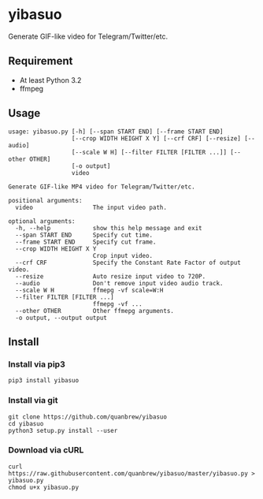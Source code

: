 # yibasuo

Generate GIF-like video for Telegram/Twitter/etc.

## Requirement

* At least Python 3.2
* ffmpeg

## Usage

~~~
usage: yibasuo.py [-h] [--span START END] [--frame START END]
                  [--crop WIDTH HEIGHT X Y] [--crf CRF] [--resize] [--audio]
                  [--scale W H] [--filter FILTER [FILTER ...]] [--other OTHER]
                  [-o output]
                  video

Generate GIF-like MP4 video for Telegram/Twitter/etc.

positional arguments:
  video                 The input video path.

optional arguments:
  -h, --help            show this help message and exit
  --span START END      Specify cut time.
  --frame START END     Specify cut frame.
  --crop WIDTH HEIGHT X Y
                        Crop input video.
  --crf CRF             Specify the Constant Rate Factor of output video.
  --resize              Auto resize input video to 720P.
  --audio               Don't remove input video audio track.
  --scale W H           ffmepg -vf scale=W:H
  --filter FILTER [FILTER ...]
                        ffmepg -vf ...
  --other OTHER         Other ffmepg arguments.
  -o output, --output output
~~~

## Install


### Install via pip3

~~~
pip3 install yibasuo
~~~


### Install via git
~~~
git clone https://github.com/quanbrew/yibasuo
cd yibasuo
python3 setup.py install --user
~~~

### Download via cURL

~~~
curl https://raw.githubusercontent.com/quanbrew/yibasuo/master/yibasuo.py > yibasuo.py
chmod u+x yibasuo.py
~~~
